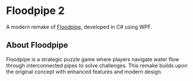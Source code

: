 # Floodpipe 2
A modern remake of [Floodpipe](https://github.com/TheZitroX/floodpipe), developed in C# using WPF.

## About Floodpipe
Floodpipe is a strategic puzzle game where players navigate water flow through interconnected pipes to solve challenges. This remake builds upon the original concept with enhanced features and modern design.
